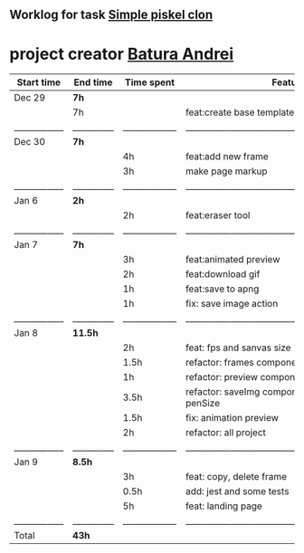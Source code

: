 ## Worklog for task [Simple piskel clon](https://github.com/rolling-scopes-school/tasks/blob/master/tasks/piskel-clone.md)

# project creator **[Batura Andrei](https://github.com/BaturaAndrew)**

|Start time  |	End time | Time spent |	Feature                                          |   
|----------- | -------- | ----------- | -------------------------------------------------|
|Dec 29      | **7h**   |             |                                                  |
|            |   7h     |             |feat:create base template from image-api          |
|____________|__________|_____________|__________________________________________________|
|Dec 30      | **7h**   |             |                                                  |
|          	 |          |   4h        |feat:add new frame                                |
|          	 |          |   3h        |make page markup                                  |
|____________|__________|_____________|__________________________________________________|
|Jan 6       | **2h**   |             |                                                  |  
|            |          |   2h        |feat:eraser tool                                  |
|____________|__________|_____________|__________________________________________________|
|Jan 7       | **7h**   |             |                                                  | 
|            |          |   3h        |feat:animated preview                             |
|            |          |   2h        |feat:download gif                                 |
|            |          |   1h        |feat:save to apng                                 |
|            |          |   1h        |fix: save image action                            |
|____________|__________|_____________|__________________________________________________|
|Jan 8       | **11.5h**|             |                                                  |
|            |          |   2h        |feat: fps and sanvas size                         |
|            |          |   1.5h      |refactor: frames component                        | 
|            |          |   1h        |refactor: preview component                       |
|            |          |   3.5h      |refactor: saveImg component, Canvas, feat: penSize|
|            |          |   1.5h      |fix: animation preview                            |
|            |          |   2h        |refactor: all project                             |
|____________|__________|_____________|__________________________________________________|
|Jan 9       |**8.5h**  |             |                                                  |
|            |          |   3h        |feat: copy, delete frame                          |
|            |          |   0.5h      |add: jest and some tests                          |
|            |          |   5h        |feat: landing page                                |    
|____________|__________|_____________|__________________________________________________|         
|Total       |**43h**   |             |                                                  |

